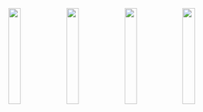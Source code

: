 <p>
<img src="https://user-images.githubusercontent.com/118950801/224696677-a8ae4c41-891a-41e6-94c0-86f5ae67b5fa.png"width=22%height=35%>
<img src="https://user-images.githubusercontent.com/118950801/224696752-2cfa33a5-d977-4388-aef2-7c14684b53bf.png"width=22%height=35%>
<img src="https://user-images.githubusercontent.com/118950801/224696785-e6b0e1cb-609b-4aa6-9580-ef3396e21b51.png"width=22%height=35%>
<img src="https://user-images.githubusercontent.com/118950801/224696832-df6baac5-bc3c-4372-8b3a-a563fe7e981e.png"width=22%height=35%>

</p>
